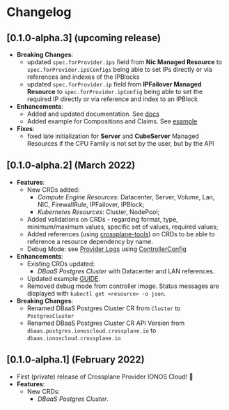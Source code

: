 # Changelog

## [0.1.0-alpha.3] (upcoming release)

- **Breaking Changes**:
    - updated `spec.forProvider.ips` field from **Nic Managed Resource** to `spec.forProvider.ipsConfigs` being able to
      set IPs directly or via references and indexes of the IPBlocks 
    - updated `spec.forProvider.ip` field from **IPFailover Managed Resource** to `spec.forProvider.ipConfig` being able
      to set the required IP directly or via reference and index to an IPBlock
- **Enhancements**:
    - Added and updated documentation. See [docs](docs/README.md)
    - Added example for Compositions and Claims. See [example](docs/RESOURCES.md#compositions-and-claims)
- **Fixes**:
    - fixed late initialization for **Server** and **CubeServer** Managed Resources if the CPU Family is not set by the
      user, but by the API

## [0.1.0-alpha.2] (March 2022)

- **Features**:
    - New CRDs added:
        - _Compute Engine Resources_: Datacenter, Server, Volume, Lan, NIC, FirewallRule, IPFailover, IPBlock;
        - _Kubernetes Resources_: Cluster, NodePool;
    - Added validations on CRDs - regarding format, type, minimum/maximum values, specific set of values, required
      values;
    - Added references (using [crossplane-tools](https://github.com/crossplane/crossplane-tools)) on CRDs to be able to
      reference a resource dependency by name.
    - Debug Mode: see [Provider Logs](docs/README.md#debug-mode)
      using [ControllerConfig](examples/provider/debug-config.yaml)
- **Enhancements**:
    - Existing CRDs updated:
        - _DBaaS Postgres Cluster_ with Datacenter and LAN references.
    - Updated example [GUIDE](examples/example.md).
    - Removed debug mode from controller image. Status messages are displayed with `kubectl get <resource> -o json`.
- **Breaking Changes**:
    - Renamed DBaaS Postgres Cluster CR from `Cluster` to `PostgresCluster`
    - Renamed DBaaS Postgres Cluster CR API Version from `dbaas.postgres.ionoscloud.crossplane.io`
      to `dbaas.ionoscloud.crossplane.io`

## [0.1.0-alpha.1] (February 2022)

- First (private) release of Crossplane Provider IONOS Cloud! 🎉
- **Features**:
    - New CRDs:
        - _DBaaS Postgres Cluster_.
